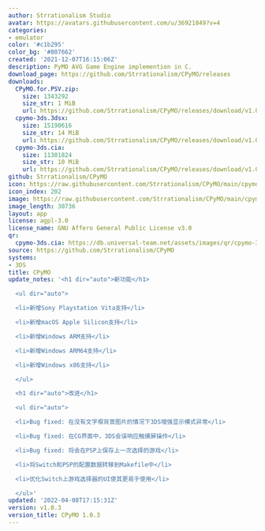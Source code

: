 ```yaml
---
author: Strrationalism Studio
avatar: https://avatars.githubusercontent.com/u/36921849?v=4
categories:
- emulator
color: '#c1b295'
color_bg: '#807662'
created: '2021-12-07T16:15:06Z'
description: PyMO AVG Game Engine implemention in C.
download_page: https://github.com/Strrationalism/CPyMO/releases
downloads:
  CPyMO.for.PSV.zip:
    size: 1343292
    size_str: 1 MiB
    url: https://github.com/Strrationalism/CPyMO/releases/download/v1.0.3/CPyMO.for.PSV.zip
  cpymo-3ds.3dsx:
    size: 15190616
    size_str: 14 MiB
    url: https://github.com/Strrationalism/CPyMO/releases/download/v1.0.3/cpymo-3ds.3dsx
  cpymo-3ds.cia:
    size: 11301824
    size_str: 10 MiB
    url: https://github.com/Strrationalism/CPyMO/releases/download/v1.0.3/cpymo-3ds.cia
github: Strrationalism/CPyMO
icon: https://raw.githubusercontent.com/Strrationalism/CPyMO/main/cpymo-backends/3ds/icon.png
icon_index: 202
image: https://raw.githubusercontent.com/Strrationalism/CPyMO/main/cpymo-backends/3ds/banner.png
image_length: 30736
layout: app
license: agpl-3.0
license_name: GNU Affero General Public License v3.0
qr:
  cpymo-3ds.cia: https://db.universal-team.net/assets/images/qr/cpymo-3ds-cia.png
source: https://github.com/Strrationalism/CPyMO
systems:
- 3DS
title: CPyMO
update_notes: '<h1 dir="auto">新功能</h1>

  <ul dir="auto">

  <li>新增Sony Playstation Vita支持</li>

  <li>新增macOS Apple Silicon支持</li>

  <li>新增Windows ARM支持</li>

  <li>新增Windows ARM64支持</li>

  <li>新增Windows x86支持</li>

  </ul>

  <h1 dir="auto">改进</h1>

  <ul dir="auto">

  <li>Bug fixed: 在没有文字框背景图片的情况下3DS增强显示模式异常</li>

  <li>Bug fixed: 在CG界面中，3DS会误响应触摸屏操作</li>

  <li>Bug fixed: 将会在PSP上保存上一次选择的游戏</li>

  <li>将Switch和PSP的配置数据转移到Makefile中</li>

  <li>优化Switch上游戏选择器的UI使其更易于使用</li>

  </ul>'
updated: '2022-04-08T17:15:31Z'
version: v1.0.3
version_title: CPyMO 1.0.3
---
```

